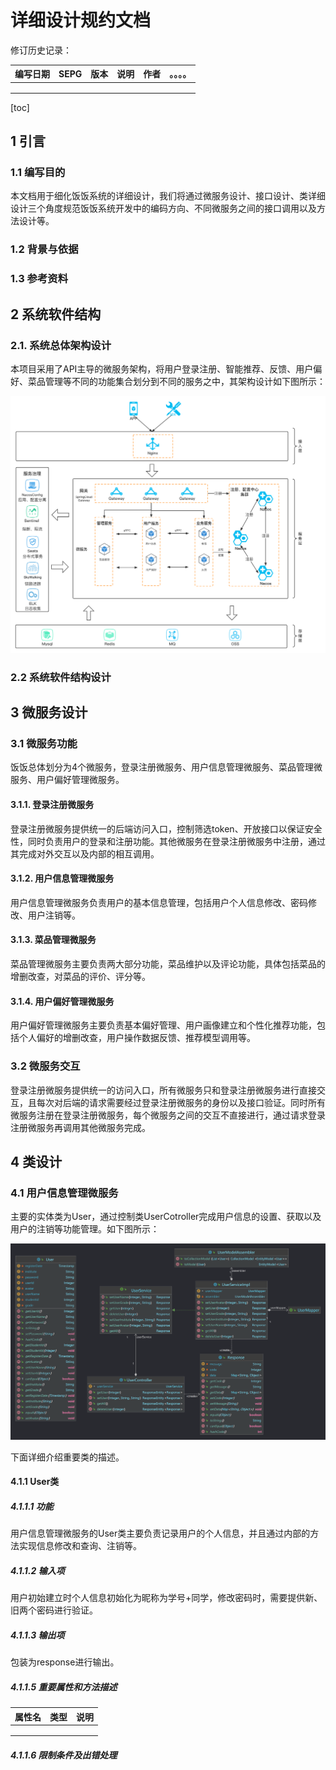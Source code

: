 

# 详细设计规约文档



修订历史记录：

| **编写日期** | **SEPG** | **版本** | **说明** | **作者** | **。。。。** |
| ------------ | -------- | -------- | -------- | -------- | ------------ |
|              |          |          |          |          |              |
|              |          |          |          |          |              |
|              |          |          |          |          |              |



[toc]



## 1	引言

### 1.1	编写目的

本文档用于细化饭饭系统的详细设计，我们将通过微服务设计、接口设计、类详细设计三个角度规范饭饭系统开发中的编码方向、不同微服务之间的接口调用以及方法设计等。

### 1.2	背景与依据

### 1.3	参考资料



## 2	系统软件结构

### 2.1. 系统总体架构设计

本项目采用了API主导的微服务架构，将用户登录注册、智能推荐、反馈、用户偏好、菜品管理等不同的功能集合划分到不同的服务之中，其架构设计如下图所示：

![Architecture](resources/Architecture.png)

### 2.2 系统软件结构设计





## 3	微服务设计

### 3.1  微服务功能

​	饭饭总体划分为4个微服务，登录注册微服务、用户信息管理微服务、菜品管理微服务、用户偏好管理微服务。

#### 3.1.1. 登录注册微服务

​		登录注册微服务提供统一的后端访问入口，控制筛选token、开放接口以保证安全性，同时负责用户的登录和注册功能。其他微服务在登录注册微服务中注册，通过其完成对外交互以及内部的相互调用。

#### 3.1.2. 用户信息管理微服务

​		用户信息管理微服务负责用户的基本信息管理，包括用户个人信息修改、密码修改、用户注销等。

#### 3.1.3. 菜品管理微服务

​		菜品管理微服务主要负责两大部分功能，菜品维护以及评论功能，具体包括菜品的增删改查，对菜品的评价、评分等。

#### 3.1.4. 用户偏好管理微服务

​		用户偏好管理微服务主要负责基本偏好管理、用户画像建立和个性化推荐功能，包括个人偏好的增删改查，用户操作数据反馈、推荐模型调用等。

### 3.2  微服务交互

​		登录注册微服务提供统一的访问入口，所有微服务只和登录注册微服务进行直接交互，且每次对后端的请求需要经过登录注册微服务的身份以及接口验证。同时所有微服务注册在登录注册微服务，每个微服务之间的交互不直接进行，通过请求登录注册微服务再调用其他微服务完成。



## 4	类设计

### 4.1 用户信息管理微服务

主要的实体类为User，通过控制类UserCotroller完成用户信息的设置、获取以及用户的注销等功能管理。如下图所示：

![](./resources/DesignClasses/User.png)

下面详细介绍重要类的描述。

#### 4.1.1 User类

##### 4.1.1.1 功能

用户信息管理微服务的User类主要负责记录用户的个人信息，并且通过内部的方法实现信息修改和查询、注销等。

##### 4.1.1.2 输入项

用户初始建立时个人信息初始化为昵称为学号+同学，修改密码时，需要提供新、旧两个密码进行验证。

##### 4.1.1.3 输出项

包装为response进行输出。

##### 4.1.1.5 重要属性和方法描述

| 属性名 | 类型 | 说明 |
| ------ | ---- | ---- |
|        |      |      |
|        |      |      |
|        |      |      |

##### 4.1.1.6 限制条件及出错处理



